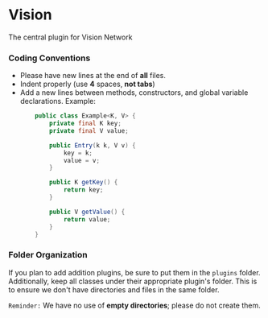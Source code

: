 # Vision

The central plugin for Vision Network

### Coding Conventions

- Please have new lines at the end of **all** files.
- Indent properly (use **4** spaces, **not tabs**)
- Add a new lines between methods, constructors, and global variable declarations. Example:
  ```java
      public class Example<K, V> {
          private final K key;
          private final V value;

          public Entry(k k, V v) {
              key = k;
              value = v;
          }

          public K getKey() {
              return key;
          }

          public V getValue() {
              return value;
          }
      }

### Folder Organization

If you plan to add addition plugins, be sure to put them in the `plugins` folder. Additionally, keep all classes under their appropriate plugin's folder. This is to ensure we don't have directories and files in the same folder.

`Reminder:` We have no use of **empty directories**; please do not create them.
